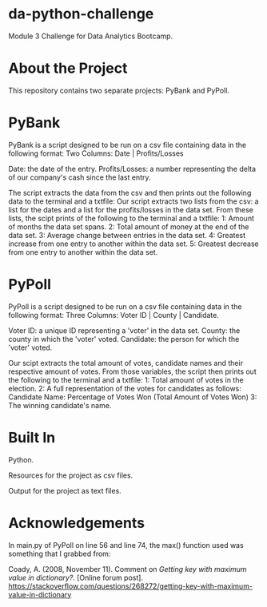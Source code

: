 # da-python-challenge
Module 3 Challenge for Data Analytics Bootcamp.

# About the Project
This repository contains two separate projects: PyBank and PyPoll.

# PyBank
PyBank is a script designed to be run on a csv file containing data in the following format:
Two Columns: Date | Profits/Losses

Date: the date of the entry.
Profits/Losses: a number representing the delta of our company's cash since the last entry.

The script extracts the data from the csv and then prints out the following data to the terminal and a txtfile:
Our script extracts two lists from the csv: a list for the dates and a list for the profits/losses in the data set.
From these lists, the scipt prints of the following to the terminal and a txtfile:
1: Amount of months the data set spans.
2: Total amount of money at the end of the data set.
3: Average change between entries in the data set.
4: Greatest increase from one entry to another within the data set.
5: Greatest decrease from one entry to another within the data set.

# PyPoll
PyPoll is a script designed to be run on a csv file containing data in the following format:
Three Columns: Voter ID | County | Candidate.

Voter ID: a unique ID representing a 'voter' in the data set.
County: the county in which the 'voter' voted.
Candidate: the person for which the 'voter' voted.

Our scipt extracts the total amount of votes, candidate names and their respective amount of votes.
From those variables, the script then prints out the following to the terminal and a txtfile:
1: Total amount of votes in the election.
2: A full representation of the votes for candidates as follows:
   Candidate Name: Percentage of Votes Won (Total Amount of Votes Won)
3: The winning candidate's name.

# Built In
Python.

Resources for the project as csv files.

Output for the project as text files.

# Acknowledgements
In main.py of PyPoll on line 56 and line 74, the max() function used was something that I grabbed from:

Coady, A. (2008, November 11). Comment on _Getting key with maximum value in dictionary?_. [Online forum post]. 
  https://stackoverflow.com/questions/268272/getting-key-with-maximum-value-in-dictionary
